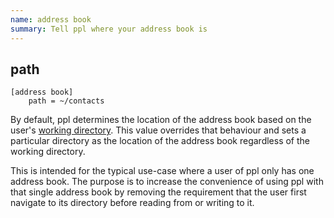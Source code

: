 ```yaml
---
name: address book
summary: Tell ppl where your address book is
---
```


## path

    [address book]
        path = ~/contacts

By default, ppl determines the location of the address book based on the user's
[working directory](http://en.wikipedia.org/wiki/Working_directory). This value
overrides that behaviour and sets a particular directory as the location of the
address book regardless of the working directory.

This is intended for the typical use-case where a user of ppl only has one
address book. The purpose is to increase the convenience of using ppl with that
single address book by removing the requirement that the user first navigate to
its directory before reading from or writing to it.

